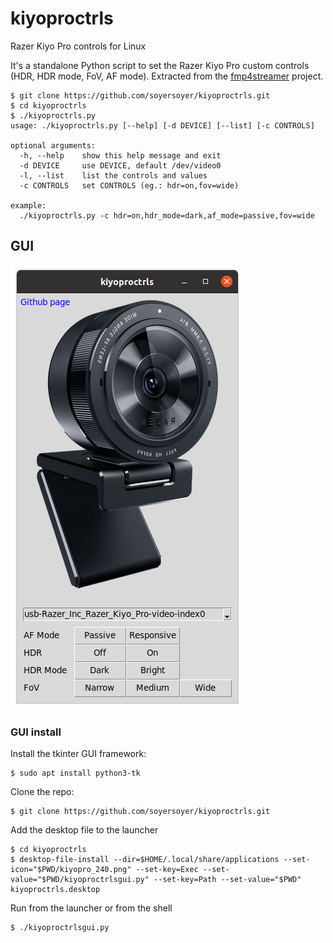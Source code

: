 # kiyoproctrls
Razer Kiyo Pro controls for Linux

It's a standalone Python script to set the Razer Kiyo Pro custom controls (HDR, HDR mode, FoV, AF mode).
Extracted from the [fmp4streamer](https://github.com/soyersoyer/fmp4streamer) project.

```
$ git clone https://github.com/soyersoyer/kiyoproctrls.git
$ cd kiyoproctrls
$ ./kiyoproctrls.py
usage: ./kiyoproctrls.py [--help] [-d DEVICE] [--list] [-c CONTROLS]

optional arguments:
  -h, --help    show this help message and exit
  -d DEVICE     use DEVICE, default /dev/video0
  -l, --list    list the controls and values
  -c CONTROLS   set CONTROLS (eg.: hdr=on,fov=wide)

example:
  ./kiyoproctrls.py -c hdr=on,hdr_mode=dark,af_mode=passive,fov=wide
```


## GUI

![kiyoproctrls screen](https://github.com/soyersoyer/kiyoproctrls/raw/main/gui_screen.png)

### GUI install

Install the tkinter GUI framework:
```
$ sudo apt install python3-tk
```

Clone the repo:
```
$ git clone https://github.com/soyersoyer/kiyoproctrls.git
```

Add the desktop file to the launcher
```
$ cd kiyoproctrls
$ desktop-file-install --dir=$HOME/.local/share/applications --set-icon="$PWD/kiyopro_240.png" --set-key=Exec --set-value="$PWD/kiyoproctrlsgui.py" --set-key=Path --set-value="$PWD" kiyoproctrls.desktop
```

Run from the launcher or from the shell
```bash
$ ./kiyoproctrlsgui.py
```
